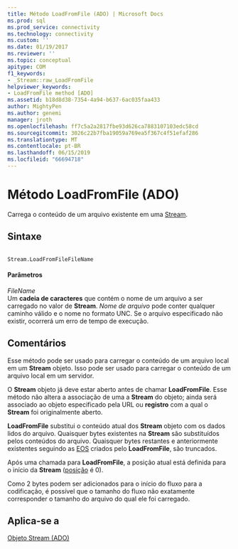 ```yaml
---
title: Método LoadFromFile (ADO) | Microsoft Docs
ms.prod: sql
ms.prod_service: connectivity
ms.technology: connectivity
ms.custom: ''
ms.date: 01/19/2017
ms.reviewer: ''
ms.topic: conceptual
apitype: COM
f1_keywords:
- _Stream::raw_LoadFromFile
helpviewer_keywords:
- LoadFromFile method [ADO]
ms.assetid: b18d8d38-7354-4a94-b637-6ac035faa433
author: MightyPen
ms.author: genemi
manager: jroth
ms.openlocfilehash: ff7c5a2a2817fbe93d626ca7883107103edc58cd
ms.sourcegitcommit: 3026c22b7fba19059a769ea5f367c4f51efaf286
ms.translationtype: MT
ms.contentlocale: pt-BR
ms.lasthandoff: 06/15/2019
ms.locfileid: "66694718"
---
```

# <a name="loadfromfile-method-ado"></a>Método LoadFromFile (ADO)
Carrega o conteúdo de um arquivo existente em uma [Stream](../../../ado/reference/ado-api/stream-object-ado.md).  
  
## <a name="syntax"></a>Sintaxe  
  
```  
  
Stream.LoadFromFileFileName  
```  
  
#### <a name="parameters"></a>Parâmetros  
 *FileName*  
 Um **cadeia de caracteres** que contém o nome de um arquivo a ser carregado no valor de **Stream**. *Nome de arquivo* pode conter qualquer caminho válido e o nome no formato UNC. Se o arquivo especificado não existir, ocorrerá um erro de tempo de execução.  
  
## <a name="remarks"></a>Comentários  
 Esse método pode ser usado para carregar o conteúdo de um arquivo local em um **Stream** objeto. Isso pode ser usado para carregar o conteúdo de um arquivo local em um servidor.  
  
 O **Stream** objeto já deve estar aberto antes de chamar **LoadFromFile**. Esse método não altera a associação de uma a **Stream** do objeto; ainda será associado ao objeto especificado pela URL ou **registro** com a qual o **Stream** foi originalmente aberto.  
  
 **LoadFromFile** substitui o conteúdo atual dos **Stream** objeto com os dados lidos do arquivo. Quaisquer bytes existentes na **Stream** são substituídos pelos conteúdos do arquivo. Quaisquer bytes restantes e anteriormente existentes seguindo as [EOS](../../../ado/reference/ado-api/eos-property.md) criados pelo **LoadFromFile**, são truncados.  
  
 Após uma chamada para **LoadFromFile**, a posição atual está definida para o início da **Stream** ([posição](../../../ado/reference/ado-api/position-property-ado.md) é 0).  
  
 Como 2 bytes podem ser adicionados para o início do fluxo para a codificação, é possível que o tamanho do fluxo não exatamente corresponder o tamanho do arquivo do qual ele foi carregado.  
  
## <a name="applies-to"></a>Aplica-se a  
 [Objeto Stream (ADO)](../../../ado/reference/ado-api/stream-object-ado.md)
